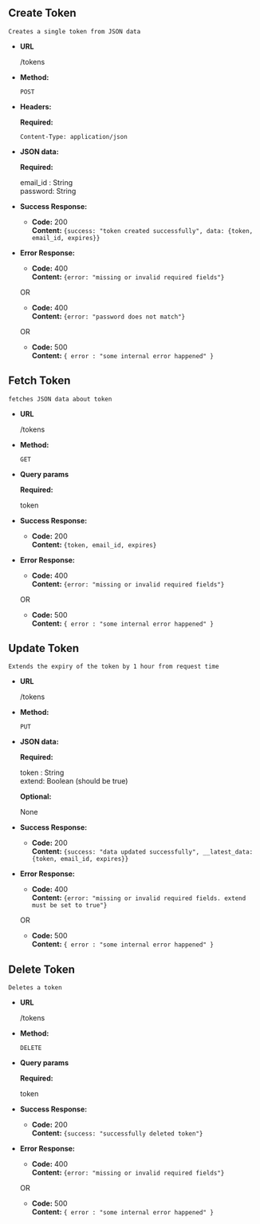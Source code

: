 **Create Token**
----
    Creates a single token from JSON data

* **URL**

    /tokens

* **Method:**

    `POST`

* **Headers:**

    **Required:**
    
    `Content-Type: application/json`
    
* **JSON data:**

    **Required:**

    email_id : String\
    password: String

* **Success Response:**

    * **Code:** 200 <br />
        **Content:** `{success: "token created successfully", data: {token, email_id, expires}}`
 
* **Error Response:**

    * **Code:** 400 <br />
        **Content:** `{error: "missing or invalid required fields"}`
        
    OR

    * **Code:** 400 <br />
        **Content:** `{error: "password does not match"}`

    OR
    
    * **Code:** 500 <br />
        **Content:** `{ error : "some internal error happened" }`


**Fetch Token**
----
    fetches JSON data about token

* **URL**

    /tokens

* **Method:**

    `GET`
    
* **Query params**

    **Required:**

    token

* **Success Response:**

    * **Code:** 200 <br />
        **Content:** `{token, email_id, expires}`
 
* **Error Response:**

    * **Code:** 400 <br />
        **Content:** `{error: "missing or invalid required fields"}`
        
    OR
    
    * **Code:** 500 <br />
        **Content:** `{ error : "some internal error happened" }`


**Update Token**
----
    Extends the expiry of the token by 1 hour from request time

* **URL**

    /tokens

* **Method:**

    `PUT`
    
* **JSON data:**

    **Required:**

    token : String\
    extend: Boolean (should be true)

    **Optional:**

    None

* **Success Response:**

    * **Code:** 200 <br />
        **Content:** `{success: "data updated successfully", __latest_data: {token, email_id, expires}}`
 
* **Error Response:**

    * **Code:** 400 <br />
        **Content:** `{error: "missing or invalid required fields. extend must be set to true"}`
        
    OR
    
    * **Code:** 500 <br />
        **Content:** `{ error : "some internal error happened" }`


**Delete Token**
----
    Deletes a token

* **URL**

    /tokens

* **Method:**

    `DELETE`
    
* **Query params**

    **Required:**

    token

* **Success Response:**

    * **Code:** 200 <br />
        **Content:** `{success: "successfully deleted token"}`
 
* **Error Response:**

    * **Code:** 400 <br />
        **Content:** `{error: "missing or invalid required fields"}`

    OR
    
    * **Code:** 500 <br />
        **Content:** `{ error : "some internal error happened" }`
